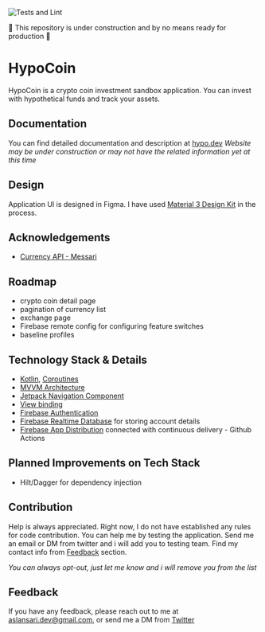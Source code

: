 
![Tests and Lint](https://github.com/aslansari/hypocoin/actions/workflows/testandlint.yml/badge.svg) 

🚧 This repository is under construction and by no means ready for production 🚧

# HypoCoin

HypoCoin is a crypto coin investment sandbox application. You can invest with hypothetical funds and track your assets.

## Documentation

You can find detailed documentation and description at [hypo.dev](https://hypo.dev)
*Website may be under construction or may not have the related information yet at this time*

## Design

Application UI is designed in Figma. I have used [Material 3 Design Kit](https://www.figma.com/community/file/1035203688168086460) in the process.

## Acknowledgements

- [Currency API - Messari](https://data.messari.io/)

## Roadmap

- crypto coin detail page
- pagination of currency list
- exchange page
- Firebase remote config for configuring feature switches
- baseline profiles

## Technology Stack & Details

- [Kotlin](https://kotlinlang.org/), [Coroutines](https://kotlinlang.org/docs/coroutines-overview.html)
- [MVVM Architecture](https://developer.android.com/topic/architecture)
- [Jetpack Navigation Component](https://developer.android.com/guide/navigation)
- [View binding](https://developer.android.com/topic/libraries/view-binding)
- [Firebase Authentication](https://firebase.google.com/docs/auth)
- [Firebase Realtime Database](https://firebase.google.com/docs/database) for storing account details
- [Firebase App Distribution](https://firebase.google.com/docs/app-distribution) connected with continuous delivery - Github Actions

## Planned Improvements on Tech Stack

- Hilt/Dagger for dependency injection

## Contribution

Help is always appreciated. Right now, I do not have established any rules for code contribution.
You can help me by testing the application. Send me an email or DM from twitter and i will add you to testing team.
Find my contact info from [Feedback](#Feedback) section.

*You can always opt-out, just let me know and i will remove you from the list*

## Feedback

If you have any feedback, please reach out to me at [aslansari.dev@gmail.com](mailto:aslansari.dev@gmail.com), or send me a DM from [Twitter](https://twitter.com/asaridev)
